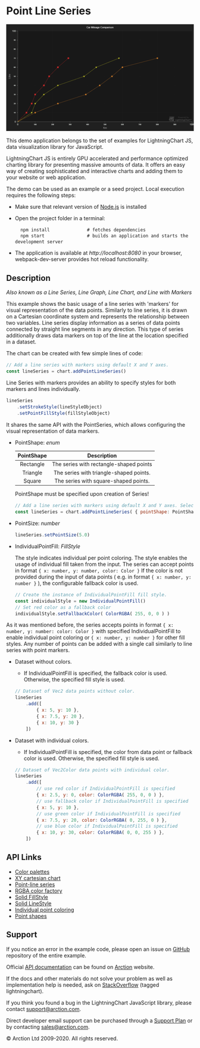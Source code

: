 # Point Line Series

![Point Line Series](pointLinePlot.png)

This demo application belongs to the set of examples for LightningChart JS, data visualization library for JavaScript.

LightningChart JS is entirely GPU accelerated and performance optimized charting library for presenting massive amounts of data. It offers an easy way of creating sophisticated and interactive charts and adding them to your website or web application.

The demo can be used as an example or a seed project. Local execution requires the following steps:

- Make sure that relevant version of [Node.js](https://nodejs.org/en/download/) is installed
- Open the project folder in a terminal:

        npm install              # fetches dependencies
        npm start                # builds an application and starts the development server

- The application is available at *http://localhost:8080* in your browser, webpack-dev-server provides hot reload functionality.


## Description

*Also known as a Line Series, Line Graph, Line Chart, and Line with Markers*

This example shows the basic usage of a line series with 'markers' for visual representation of the data points. Similarly to line series, it is drawn on a Cartesian coordinate system and represents the relationship between two variables. Line series display information as a series of data points connected by straight line segments in any direction. This type of series additionally draws data markers on top of the line at the location specified in a dataset.

The chart can be created with few simple lines of code:

```javascript
// Add a line series with markers using default X and Y axes.
const lineSeries = chart.addPointLineSeries()
```

Line Series with markers provides an ability to specify styles for both markers and lines individually.

```javascript
lineSeries
    .setStrokeStyle(lineStyleObject)
    .setPointFillStyle(fillStyleObject)
```

It shares the same API with the PointSeries, which allows configuring the visual representation of data markers.

- PointShape: *enum*

    | PointShape    | Description                              |
    | :-----------: | :--------------------------------------: |
    | Rectangle     | The series with rectangle-shaped points  |
    | Triangle      | The series with triangle-shaped points.  |
    | Square        | The series with square-shaped points.    |

    PointShape must be specified upon creation of Series!

    ```javascript
    // Add a line series with markers using default X and Y axes. Select Circle PointShape.
    const lineSeries = chart.addPointLineSeries( { pointShape: PointShape.Circle } )
    ```

- PointSize: *number*

    ```javascript
    lineSeries.setPointSize(5.0)
    ```

- IndividualPointFill: *FillStyle*

    The style indicates individual per point coloring. The style enables the usage of individual fill taken from the input. 
    The series can accept points in format `{ x: number, y: number, color: Color }`
    If the color is not provided during the input of data points ( e.g. in format `{ x: number, y: number }` ), the configurable fallback color is used.

    ```javascript
    // Create the instance of IndividualPointFill fill style.
    const individualStyle = new IndividualPointFill()
    // Set red color as a fallback color
    individualStyle.setFallbackColor( ColorRGBA( 255, 0, 0 ) )
    ```

As it was mentioned before, the series accepts points in format `{ x: number, y: number: color: Color }` with specified IndividualPointFill to enable individual point coloring or `{ x: number, y: number }` for other fill styles. Any number of points can be added with a single call similarly to line series with point markers.

- Dataset without colors.
    - If IndividualPointFill is specified, the fallback color is used. Otherwise, the specified fill style is used.

    ```javascript
    // Dataset of Vec2 data points without color.
    lineSeries
        .add([
            { x: 5, y: 10 },
            { x: 7.5, y: 20 },
            { x: 10, y: 30 }
        ])
    ```

- Dataset with individual colors.
    - If IndividualPointFill is specified, the color from data point or fallback color is used. Otherwise, the specified fill style is used.

    ```javascript
    // Dataset of Vec2Color data points with individual color.
    lineSeries
        .add([
            // use red color if IndividualPointFill is specified
            { x: 2.5, y: 0, color: ColorRGBA( 255, 0, 0 ) },
            // use fallback color if IndividualPointFill is specified
            { x: 5, y: 10 },
            // use green color if IndividualPointFill is specified
            { x: 7.5, y: 20, color: ColorRGBA( 0, 255, 0 ) },
            // use blue color if IndividualPointFill is specified
            { x: 10, y: 30, color: ColorRGBA( 0, 0, 255 ) },
        ])
    ```


## API Links

* [Color palettes]
* [XY cartesian chart]
* [Point-line series]
* [RGBA color factory]
* [Solid FillStyle]
* [Solid LineStyle]
* [Individual point coloring]
* [Point shapes]


## Support

If you notice an error in the example code, please open an issue on [GitHub][0] repository of the entire example.

Official [API documentation][1] can be found on [Arction][2] website.

If the docs and other materials do not solve your problem as well as implementation help is needed, ask on [StackOverflow][3] (tagged lightningchart).

If you think you found a bug in the LightningChart JavaScript library, please contact support@arction.com.

Direct developer email support can be purchased through a [Support Plan][4] or by contacting sales@arction.com.

[0]: https://github.com/Arction/
[1]: https://www.arction.com/lightningchart-js-api-documentation/
[2]: https://www.arction.com
[3]: https://stackoverflow.com/questions/tagged/lightningchart
[4]: https://www.arction.com/support-services/

© Arction Ltd 2009-2020. All rights reserved.


[Color palettes]: https://www.arction.com/lightningchart-js-api-documentation/v3.0.0/globals.html#colorpalettes
[XY cartesian chart]: https://www.arction.com/lightningchart-js-api-documentation/v3.0.0/classes/chartxy.html
[Point-line series]: https://www.arction.com/lightningchart-js-api-documentation/v3.0.0/classes/pointlineseries.html
[RGBA color factory]: https://www.arction.com/lightningchart-js-api-documentation/v3.0.0/globals.html#colorrgba
[Solid FillStyle]: https://www.arction.com/lightningchart-js-api-documentation/v3.0.0/classes/solidfill.html
[Solid LineStyle]: https://www.arction.com/lightningchart-js-api-documentation/v3.0.0/classes/solidline.html
[Individual point coloring]: https://www.arction.com/lightningchart-js-api-documentation/v3.0.0/classes/individualpointfill.html
[Point shapes]: https://www.arction.com/lightningchart-js-api-documentation/v3.0.0/enums/pointshape.html

